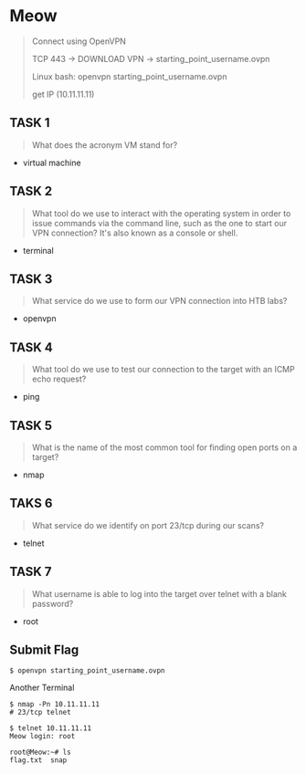 # Meow

> Connect using OpenVPN
>
> TCP 443 -> DOWNLOAD VPN -> starting_point_username.ovpn
>
> Linux bash: openvpn starting_point_username.ovpn
>
> get IP (10.11.11.11)

## TASK 1

> What does the acronym VM stand for?

- virtual machine

## TASK 2

> What tool do we use to interact with the operating system in order to issue commands via the command line, such as the one to start our VPN connection? It's also known as a console or shell.

- terminal

## TASK 3

> What service do we use to form our VPN connection into HTB labs?

- openvpn

## TASK 4

> What tool do we use to test our connection to the target with an ICMP echo request?

- ping

## TASK 5

> What is the name of the most common tool for finding open ports on a target?

- nmap

## TAKS 6

> What service do we identify on port 23/tcp during our scans?

- telnet

## TASK 7

> What username is able to log into the target over telnet with a blank password?

- root

## Submit Flag

```shell
$ openvpn starting_point_username.ovpn
```

Another Terminal

```shell
$ nmap -Pn 10.11.11.11
# 23/tcp telnet

$ telnet 10.11.11.11
Meow login: root

root@Meow:~# ls
flag.txt  snap
```
